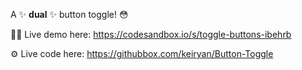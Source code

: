 A  ✨ **dual** ✨ button toggle! 😳

👨‍💻 Live demo here: https://codesandbox.io/s/toggle-buttons-ibehrb

⚙️ Live code here: https://githubbox.com/keiryan/Button-Toggle
